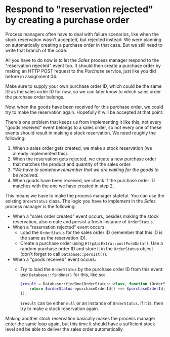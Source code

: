 # Respond to "reservation rejected" by creating a purchase order

Process managers often have to deal with failure scenarios, like when the stock reservation wasn't accepted, but rejected instead. We were planning on automatically creating a purchase order in that case. But we still need to write that branch of the code.

All you have to do now is to let the *Sales* process manager respond to the "reservation rejected" event too. It should then create a purchase order by making an HTTP POST request to the *Purchase* service, just like you did before in assignment 04.

Make sure to supply your own purchase order ID, which could be the same ID as the sales order ID for now, so we can later know to which sales order the purchase order belongs.

Now, when the goods have been received for this purchase order, we could try to make the reservation again. Hopefully it will be accepted at that point.  

There's one problem that keeps us from implementing it like this; not every "goods received" event belongs to a sales order, so not every one of these events should result in making a stock reservation. We need roughly the following:

1. When a sales order gets created, we make a stock reservation (we already implemented this).
2. When the reservation gets rejected, we create a new purchase order that matches the product and quantity of the sales order.
3. **We have to somehow remember that we are waiting for the goods to be received.*
4. When goods have been received, we check if the purchase order ID matches with the one we have created in step 2.

This means we have to make the process manager stateful. You can use the existing `OrderStatus` class. The logic you have to implement in the *Sales* process manager is the following:

- When a "sales order created" event occurs, besides making the stock reservation, also create and persist a fresh instance of `OrderStatus`.
- When a "reservation rejected" event occurs:
    - Load the `OrderStatus` for the sales order ID (remember that this ID is the same as the reservation ID).
    - Create a purchase order using `HttpApiExtra::postFormData()`. Use a random purchase order ID and store it in the `OrderStatus` object (don't forget to call `Database::persist()`).
- When a "goods received" event occurs:
    - Try to load the `OrderStatus` by the purchase order ID from this event: use `Database::findOne()` for this, like so:
    
        ```php
        $result = Database::findOne(OrderStatus::class, function (OrderStatus $orderStatus) use ($purchaseOrderId) {
            return $orderStatus->purchaseOrderId() === $purchaseOrderId;
        });
        ```
    
      `$result` can be either `null` or an instance of `OrderStatus`. If it is, then try to make a stock reservation again.
      
Making another stock reservation basically makes the process manager enter the same loop again, but this time it should have a sufficient stock level and be able to deliver the sales order automatically.
